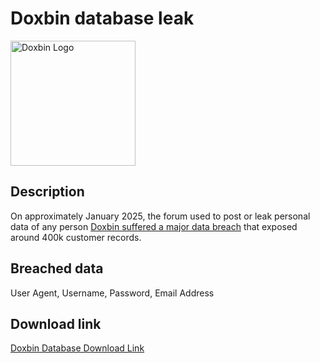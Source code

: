 # Doxbin database leak

<img src="https://archive.org/services/img/doxbin-muisc/full/pct:500/0/default.jpg" alt="Doxbin Logo" width="200" height="200">

## Description

On approximately January 2025, the forum used to post or leak personal data of any person <a href="https://www.northit.co.uk/breach/Doxbin" target="_blank" rel="noopener">Doxbin suffered a major data breach</a> that exposed around 400k customer records.

## Breached data

User Agent, Username, Password, Email Address

## Download link

[Doxbin Database Download Link](https://web.archive.org/web/20230125011725/https://cdn-116.anonfiles.com/k6h9EeSfyb/ddc1d3ff-1674610034/Doxbin.rar)

